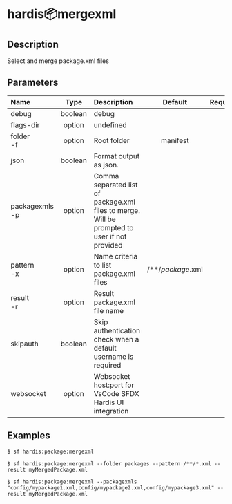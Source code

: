 <!-- This file has been generated with command 'sf hardis:doc:plugin:generate'. Please do not update it manually or it may be overwritten -->
# hardis:package:mergexml

## Description

Select and merge package.xml files

## Parameters

|Name|Type|Description|Default|Required|Options|
|:---|:--:|:----------|:-----:|:------:|:-----:|
|debug|boolean|debug||||
|flags-dir|option|undefined||||
|folder<br/>-f|option|Root folder|manifest|||
|json|boolean|Format output as json.||||
|packagexmls<br/>-p|option|Comma separated list of package.xml files to merge. Will be prompted to user if not provided||||
|pattern<br/>-x|option|Name criteria to list package.xml files|/**/*package*.xml|||
|result<br/>-r|option|Result package.xml file name||||
|skipauth|boolean|Skip authentication check when a default username is required||||
|websocket|option|Websocket host:port for VsCode SFDX Hardis UI integration||||

## Examples

```shell
$ sf hardis:package:mergexml
```

```shell
$ sf hardis:package:mergexml --folder packages --pattern /**/*.xml --result myMergedPackage.xml
```

```shell
$ sf hardis:package:mergexml --packagexmls "config/mypackage1.xml,config/mypackage2.xml,config/mypackage3.xml" --result myMergedPackage.xml
```


